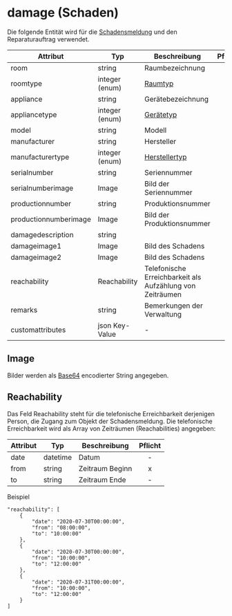 # damage (Schaden)

Die folgende Entität wird für die [Schadensmeldung](Damagenotification.md) und den Reparaturauftrag verwendet.

| Attribut              | Typ            | Beschreibung                                              | Pflicht |
| --------------------- | -------------- | --------------------------------------------------------- | :-----: |
| room                  | string         | Raumbezeichnung                                           |    -    |
| roomtype              | integer (enum) | [Raumtyp](/types/roomtypes.md)                            |    x    |
| appliance             | string         | Gerätebezeichnung                                         |    -    |
| appliancetype         | integer (enum) | [Gerätetyp](/types/appliancetypes.md)                     |    x    |
| model                 | string         | Modell                                                    |    -    |
| manufacturer          | string         | Hersteller                                                |    -    |
| manufacturertype      | integer (enum) | [Herstellertyp](/types/manufacturertypes.md)              |    -    |
| serialnumber          | string         | Seriennummer                                              |    -    |
| serialnumberimage     | Image          | Bild der Seriennummer                                     |    -    |
| productionnumber      | string         | Produktionsnummer                                         |    -    |
| productionnumberimage | Image          | Bild der Produktionsnummer                                |    -    |
| damagedescription     | string         |                                                           |    x    |
| damageimage1          | Image          | Bild des Schadens                                         |    -    |
| damageimage2          | Image          | Bild des Schadens                                         |    -    |
| reachability          | Reachability   | Telefonische Erreichbarkeit als Aufzählung von Zeiträumen |    -    |
| remarks               | string         | Bemerkungen der Verwaltung                                |    -    |
| customattributes      | json Key-Value | -                                                         |    -    |

## Image

Bilder werden als [Base64](https://de.wikipedia.org/wiki/Base64) encodierter String angegeben.

## Reachability

Das Feld Reachability steht für die telefonische Erreichbarkeit derjenigen Person, die Zugang zum Objekt der Schadensmeldung. Die telefonische Erreichbarkeit wird als Array von Zeiträumen (Reachabilities) angegeben:


| Attribut | Typ       | Beschreibung                     | Pflicht |
| -------- | --------- | -------------------------------- | :-----: |
| date     | datetime  | Datum                            |    -    |
| from     | string    | Zeitraum Beginn                  |    x    |
| to       | string    | Zeitraum Ende                    |    -    |

Beispiel

    "reachability": [
        {
            "date": "2020-07-30T00:00:00",
            "from": "08:00:00",
            "to": "10:00:00"
        },
        {
            "date": "2020-07-30T00:00:00",
            "from": "10:00:00",
            "to": "12:00:00"
        },
        {
            "date": "2020-07-31T00:00:00",
            "from": "10:00:00",
            "to": "12:00:00"
        }
    ]
